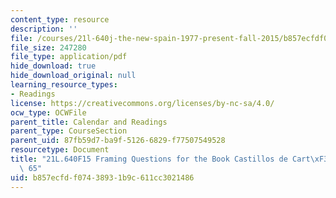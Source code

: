 ```yaml
---
content_type: resource
description: ''
file: /courses/21l-640j-the-new-spain-1977-present-fall-2015/b857ecfdf07438931b9c611cc3021486_MIT21L_640JF15_Cas1.pdf
file_size: 247280
file_type: application/pdf
hide_download: true
hide_download_original: null
learning_resource_types:
- Readings
license: https://creativecommons.org/licenses/by-nc-sa/4.0/
ocw_type: OCWFile
parent_title: Calendar and Readings
parent_type: CourseSection
parent_uid: 87fb59d7-ba9f-5126-6829-f77507549528
resourcetype: Document
title: "21L.640F15 Framing Questions for the Book Castillos de Cart\xF3n through page\
  \ 65"
uid: b857ecfd-f074-3893-1b9c-611cc3021486
---
```

